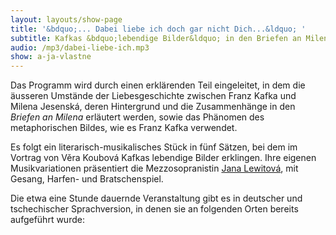 ```yaml
---
layout: layouts/show-page
title: '&bdquo;... Dabei liebe ich doch gar nicht Dich...&ldquo; '
subtitle: Kafkas &bdquo;lebendige Bilder&ldquo; in den Briefen an Milena
audio: /mp3/dabei-liebe-ich.mp3
show: a-ja-vlastne
---
```


Das Programm wird durch einen erklärenden Teil eingeleitet, in dem die äusseren
Umstände der Liebesgeschichte zwischen Franz Kafka und Milena Jesenská, deren
Hintergrund und die Zusammenhänge in den <em>Briefen an Milena</em> erläutert werden,
sowie das Phänomen des metaphorischen Bildes, wie es Franz Kafka verwendet.

Es folgt ein literarisch-musikalisches Stück in fünf Sätzen, bei dem im Vortrag
von Věra Koubová Kafkas lebendige Bilder erklingen. Ihre eigenen Musikvariationen
präsentiert die Mezzosopranistin [Jana Lewitová](http://music.taxoft.cz/jana_lewitova),
mit Gesang, Harfen- und Bratschenspiel.

Die etwa eine Stunde dauernde Veranstaltung gibt es in deutscher und tschechischer
Sprachversion, in denen sie an folgenden Orten bereits aufgeführt wurde: